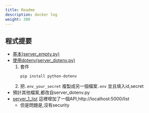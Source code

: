 ```yaml
---
title: Readme
description: docker log
weight: 300
---
```

## 程式提要
- [基本(server_empty.py)](./server_empty.py)
- [使用dotenv(server_dotenv.py)](./server_dotenv.py)
    1. 套件
        ```
        pip install python-dotenv
        ```
    1. 把`.env_your_secret` 複製成另一個檔案`.env` 並且填入id,secret
- 預計其他檔案,都改自server_dotenv.py  
- [server_1_list](./server_1_list.py)  這裡增加了一個API,http://localhost:5000/list 
    - 但是問題是,沒有security